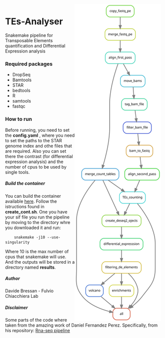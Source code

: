 <img align="right" src="https://raw.githubusercontent.com/DavideBrex/TEs-Analyser/67e1b375aebb02d3a3cc4a8da651d7a698b85c3c/rulegraph_2.svg">


# TEs-Analyser
Snakemake pipeline for Transposable Elements quantification and Differential Expression analysis


### Required packages

- DropSeq
- Bamtools
- STAR
- bedtools 
- R
- samtools 
- fastqc

### How to run

Before running, you need to set the **config.yaml** , where you need to set the paths to the STAR genome index and othe files that are required.
Also you can set there the contrast (for differential expression analysis) and the number of cpus to be used by single tools.

##### Build the container 

You can build the container available [here](https://github.com/DavideBrex/DockerFiles/tree/main/TEs-Analyser-container). Follow the istructions found in **create_cont.sh**. One you have your sif file you run the pipeline by moving to the directory whre you downloaded it and run:

        snakemake -j10 --use-singularity
        
Where 10 is the max number of cpus that snakemake will use. 
And the outputs will be stored in a directory named **results**.

##### Author
Davide Bressan - Fulvio Chiacchiera Lab

##### Disclaimer
Some parts of the code where taken from the amazing work of Daniel Fernandez Perez. Specifically, from his repository: [Rna-seq pipeline](https://github.com/dfernandezperez/RNAseq-Snakemake)
